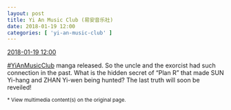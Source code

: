 ```yaml
---
layout: post
title: Yi An Music Club (易安音乐社)
date: 2018-01-19 12:00
categories: [ 'yi-an-music-club' ]
---
```


<div class="weibo-info">
  <a href="https://weibo.com/6094546964/FF47Qbjli">2018-01-19 12:00</a>
</div>

[#YiAnMusicClub](https://weibo.com/p/100808beae2e3e05b17b64f63ebedca39f19b2/super_index) manga released. So the uncle and the exorcist had such connection in the past. What is the hidden secret of “Plan R” that made SUN Yi-hang and ZHAN Yi-wen being hunted? The last truth will soon be reveiled!

<!-- more -->

<small>* View multimedia content(s) on the original page.</small>
